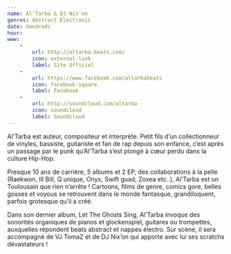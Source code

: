 ```yaml
---
name: Al'Tarba & DJ Nix'on
genres: Abstract Electronic
date: Vendredi
hour:
www:
    -
        url: http://altarba-beats.com/
        icon: external-link
        label: Site Officiel
    -
        url: https://www.facebook.com/altarbabeats
        icon: facebook-square
        label: Facebook
    -
        url: http://soundcloud.com/altarba
        icon: soundcloud
        label: Soundcloud
---
```


Al’Tarba est auteur, compositeur et interprète. Petit fils d’un collectionneur de vinyles, bassiste, guitariste et fan de rap depuis son enfance, c’est après un passage par le punk qu’Al’Tarba s’est plongé à cœur perdu dans la culture Hip-Hop.


Presque 10 ans de carrière, 5 albums et 2 EP, des collaborations à la pelle (Raekwon, Ill Bill, Q unique, Onyx, Swift guad, Zoxea etc..), Al’Tarba est un Toulousain que rien n’arrête ! Cartoons, films de genre, comics gore, belles gosses et voyous se retrouvent dans le monde fantasque, grandiloquent, parfois grotesque qu’il a créé.


Dans son dernier album, Let The Ghosts Sing, Al’Tarba invoque des sonorités organiques de pianos et glockenspiel, guitares ou trompettes, auxquelles répondent beats abstract et nappes électro. Sur scène, il sera accompagné de VJ TomaZ et de DJ Nix’on qui apporte avec lui ses scratchs dévastateurs !

